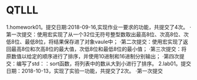 # QTLLL
1.homework01。提交日期:2018-09-16,实现作业一要求的功能，共提交了4次。
·第一次提交：使用宏实现了从一个32位无符号整型数取出最高8位、次高8位、次低8位、最低8位，将结果保存进了对象vaule中；
·第二次提交：使用宏实现了返回最高8位和次高8位的最大值，次低8位和最低8位的最小值；
·第三次提交：将原数值以给定的顺序进行了排序，并使用10进制和16进制分别输出；
·第四次提交：编写了std：：sort函数，将列表中的数从大到小进行了排序。
2.lab01。提交日期：2018-10-13，实现了实验一功能，共提交了2次。
·第一次提交
